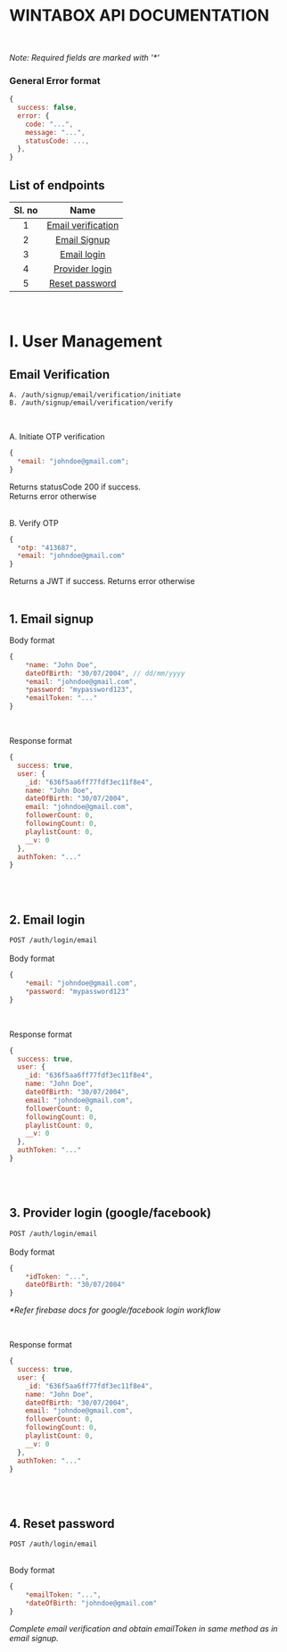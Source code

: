 # <b>WINTABOX API DOCUMENTATION</b>

<br>

_Note: Required fields are marked with '\*'_

### General Error format

```js
{
  success: false,
  error: {
    code: "...",
    message: "...",
    statusCode: ...,
  },
}

```

## <b>List of endpoints </b>

| Sl. no |                     Name                      |
| :----: | :-------------------------------------------: |
|   1    | <a href="#email_verif">Email verification</a> |
|   2    |   <a href="#email_signup">Email Signup</a>    |
|   3    |    <a href="#email_login">Email login</a>     |
|   4    |   <a href="#prov_login">Provider login</a>    |
|   5    |   <a href="#reset_pass">Reset password</a>    |

<br>

# I. User Management

## <b id="email_verif">Email Verification</b>

```
A. /auth/signup/email/verification/initiate
B. /auth/signup/email/verification/verify
```

<br>

A. Initiate OTP verification

```js
{
  *email: "johndoe@gmail.com";
}
```

Returns statusCode 200 if success. <br>
Returns error otherwise
<br><br>

B. Verify OTP

```js
{
  *otp: "413687",
  *email: "johndoe@gmail.com"
}
```

Returns a JWT if success.
Returns error otherwise
<br><br>

## <b id="email_signup">1. Email signup</b>

Body format

```js
{
    *name: "John Doe",
    dateOfBirth: "30/07/2004", // dd/mm/yyyy
    *email: "johndoe@gmail.com",
    *password: "mypassword123",
    *emailToken: "..."
}
```

<br>

Response format

```js
{
  success: true,
  user: {
    _id: "636f5aa6ff77fdf3ec11f8e4",
    name: "John Doe",
    dateOfBirth: "30/07/2004",
    email: "johndoe@gmail.com",
    followerCount: 0,
    followingCount: 0,
    playlistCount: 0,
    __v: 0
  },
  authToken: "..."
}
```

<br>
<br>

## <b id="email_login">2. Email login</b>

`POST /auth/login/email`  
<br>
Body format

```js
{
    *email: "johndoe@gmail.com",
    *password: "mypassword123"
}
```

<br>

Response format

```js
{
  success: true,
  user: {
    _id: "636f5aa6ff77fdf3ec11f8e4",
    name: "John Doe",
    dateOfBirth: "30/07/2004",
    email: "johndoe@gmail.com",
    followerCount: 0,
    followingCount: 0,
    playlistCount: 0,
    __v: 0
  },
  authToken: "..."
}
```

<br>
<br>

## <b id="prov_login">3. Provider login (google/facebook)</b>

`POST /auth/login/email`  
<br>
Body format

```js
{
    *idToken: "...",
    dateOfBirth: "30/07/2004"
}
```

_\*Refer firebase docs for google/facebook login workflow_

<br>

Response format

```js
{
  success: true,
  user: {
    _id: "636f5aa6ff77fdf3ec11f8e4",
    name: "John Doe",
    dateOfBirth: "30/07/2004",
    email: "johndoe@gmail.com",
    followerCount: 0,
    followingCount: 0,
    playlistCount: 0,
    __v: 0
  },
  authToken: "..."
}
```

<br>
<br>

## <b id="reset_pass" >4. Reset password</b>

`POST /auth/login/email`

<br>
Body format

```js
{
    *emailToken: "...",
    *dateOfBirth: "johndoe@gmail.com"
}
```

_Complete email verification and obtain emailToken in same method as in email signup._
